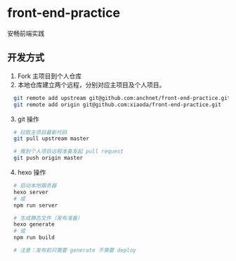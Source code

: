 # front-end-practice
安畅前端实践

## 开发方式
1. Fork 主项目到个人仓库
2. 本地仓库建立两个远程，分别对应主项目及个人项目。
``` bash
  git remote add upstream git@github.com:anchnet/front-end-practice.git
  git remote add origin git@github.com:xiaoda/front-end-practice.git
```
3. git 操作
``` bash  
  # 拉取主项目最新代码
  git pull upstream master

  # 推到个人项目远程准备发起 pull request
  git push origin master
```
4. hexo 操作
``` bash
  # 启动本地服务器
  hexo server
  # 或
  npm run server

  # 生成静态文件（发布准备）
  hexo generate
  # 或
  npm run build

  # 注意：发布前只需要 generate 不需要 deploy
```